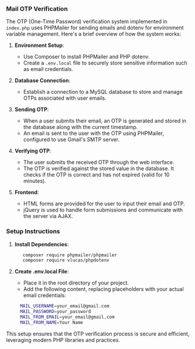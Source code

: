 ### Mail OTP Verification

The OTP (One-Time Password) verification system implemented in `index.php` uses PHPMailer for sending emails and dotenv for environment variable management. Here's a brief overview of how the system works:

1. **Environment Setup**: 
   - Use Composer to install PHPMailer and PHP dotenv.
   - Create a `.env.local` file to securely store sensitive information such as email credentials.

2. **Database Connection**:
   - Establish a connection to a MySQL database to store and manage OTPs associated with user emails.

3. **Sending OTP**:
   - When a user submits their email, an OTP is generated and stored in the database along with the current timestamp.
   - An email is sent to the user with the OTP using PHPMailer, configured to use Gmail's SMTP server.

4. **Verifying OTP**:
   - The user submits the received OTP through the web interface.
   - The OTP is verified against the stored value in the database. It checks if the OTP is correct and has not expired (valid for 10 minutes).

5. **Frontend**:
   - HTML forms are provided for the user to input their email and OTP.
   - jQuery is used to handle form submissions and communicate with the server via AJAX.

### Setup Instructions

1. **Install Dependencies**:
   ```bash
      composer require phpmailer/phpmailer
      composer require vlucas/phpdotenv
   ```

2. **Create .env.local File**:
   - Place it in the root directory of your project.
   - Add the following content, replacing placeholders with your actual email credentials:
     
   ```bash
     MAIL_USERNAME=your_email@gmail.com
     MAIL_PASSWORD=your_password
     MAIL_FROM_EMAIL=your_email@gmail.com
     MAIL_FROM_NAME=Your Name
   ```

This setup ensures that the OTP verification process is secure and efficient, leveraging modern PHP libraries and practices.
